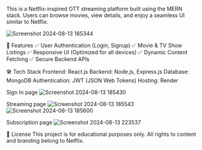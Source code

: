 This is a Netflix-inspired OTT streaming platform built using the MERN stack. Users can browse movies, view details, and enjoy a seamless UI similar to Netflix.

![Screenshot 2024-08-13 185344](https://github.com/user-attachments/assets/3954f596-0e3c-4c4e-b25d-98bdca6d3922)

🚀 Features
✅ User Authentication (Login, Signup)
✅ Movie & TV Show Listings
✅ Responsive UI (Optimized for all devices)
✅ Dynamic Content Fetching
✅ Secure Backend APIs

🛠️ Tech Stack
Frontend: React.js
Backend: Node.js, Express.js
Database: MongoDB
Authentication: JWT (JSON Web Tokens)
Hosting: Render

Sign In page
![Screenshot 2024-08-13 185430](https://github.com/user-attachments/assets/35500473-6aec-4efe-bc60-9f1a8c38c0f1)

Streaming page
![Screenshot 2024-08-13 185543](https://github.com/user-attachments/assets/23a3c3b3-e128-4e43-b389-ae85875dd3d2)
![Screenshot 2024-08-13 185600](https://github.com/user-attachments/assets/3e2e9a29-5ae0-4e64-904f-a7ef1909af9d)

Subscription page
![Screenshot 2024-08-13 223537](https://github.com/user-attachments/assets/4a106ce2-0d96-4591-9db3-c45505fc7d02)

📜 License
This project is for educational purposes only. All rights to content and branding belong to Netflix.
